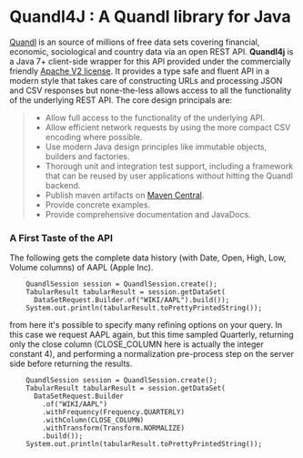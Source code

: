 Quandl4J : A Quandl library for Java
====================================

[Quandl](http://quandl.com) is an source of millions of free data sets covering financial, economic, sociological and country data via an open REST API.  **Quandl4j** is a Java 7+ client-side wrapper for this API provided under the commercially friendly [Apache V2 license](http://www.apache.org/licenses/LICENSE-2.0.html).  It provides a type safe and fluent API in a modern style that takes care of constructing URLs and processing JSON and CSV responses but none-the-less allows access to all the functionality of the underlying REST API.  The core design principals are:
> - Allow full access to the functionality of the underlying API.
> - Allow efficient network requests by using the more compact CSV encoding where
>   possible.
> - Use modern Java design principles like immutable objects, builders and 
>   factories.
> - Thorough unit and integration test support, including a framework that can
>   be reused by user applications without hitting the Quandl backend.
> - Publish maven artifacts on [Maven Central](http://search.maven.org/).
> - Provide concrete examples.
> - Provide comprehensive documentation and JavaDocs.

### A First Taste of the API
The following gets the complete data history (with Date, Open, High, Low, Volume columns) of AAPL (Apple Inc).
```
    QuandlSession session = QuandlSession.create();
    TabularResult tabularResult = session.getDataSet(
      DataSetRequest.Builder.of("WIKI/AAPL").build());
    System.out.println(tabularResult.toPrettyPrintedString());
```                        
from here it's possible to specify many refining options on your query.  In this case we
request AAPL again, but this time sampled Quarterly, returning only the close column (CLOSE_COLUMN here is actually the integer constant 4), and performing a normalization pre-process step on the server side before returning the results.
```
    QuandlSession session = QuandlSession.create();
    TabularResult tabularResult = session.getDataSet(
      DataSetRequest.Builder
        .of("WIKI/AAPL")
        .withFrequency(Frequency.QUARTERLY)
        .withColumn(CLOSE_COLUMN)
        .withTransform(Transform.NORMALIZE)
        .build());
    System.out.println(tabularResult.toPrettyPrintedString());
```   
